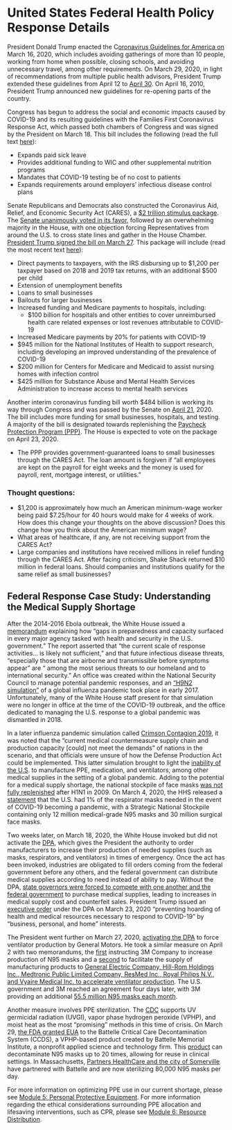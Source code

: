 # United States Federal Health Policy Response Details

President Donald Trump enacted the C[oronavirus Guidelines for America on](https://www.whitehouse.gov/briefings-statements/coronavirus-guidelines-america/) March 16, 2020, which includes avoiding gatherings of more than 10 people, working from home when possible, closing schools, and avoiding unnecessary travel, among other requirements. On March 29, 2020, in light of recommendations from multiple public health advisors, President Trump extended these guidelines from April 12 to [April 30](https://www.nytimes.com/2020/03/29/us/politics/trump-coronavirus-guidelines.html). On April 16, 2010, President Trump announced new guidelines for re-opening parts of the country. 

Congress has begun to address the social and economic impacts caused by COVID-19 and its resulting guidelines with the Families First Coronavirus Response Act, which passed both chambers of Congress and was signed by the President on March 18. This bill includes the following \(read the full text [here](https://www.congress.gov/bill/116th-congress/house-bill/6201/text)\):

* Expands paid sick leave
* Provides additional funding to WIC and other supplemental nutrition programs
* Mandates that COVID-19 testing be of no cost to patients
* Expands requirements around employers’ infectious disease control plans

Senate Republicans and Democrats also constructed the Coronavirus Aid, Relief, and Economic Security Act \(CARES\), a [$2 trillion stimulus package](https://www.nytimes.com/2020/03/25/us/politics/whats-in-coronavirus-stimulus-bill.html). The [Senate unanimously voted in its favor](https://www.cnn.com/2020/03/25/politics/stimulus-senate-action-coronavirus/index.html), followed by an overwhelming majority in the House, with one objection forcing Representatives from around the U.S. to cross state lines and gather in the House Chamber. [President Trump signed the bill on March 27](https://www.washingtonpost.com/us-policy/2020/03/27/congress-coronavirus-house-vote/). This package will include \(read the most recent text [here](https://www.congress.gov/bill/116th-congress/senate-bill/3548/text)\):

* Direct payments to taxpayers, with the IRS disbursing up to $1,200 per taxpayer based on 2018 and 2019 tax returns, with an additional $500 per child
* Extension of unemployment benefits
* Loans to small businesses
* Bailouts for larger businesses
* Increased funding and Medicare payments to hospitals, including:
  * $100 billion for hospitals and other entities to cover unreimbursed health care related expenses or lost revenues attributable to COVID-19
* Increased Medicare payments by 20% for patients with COVID-19
* $945 million for the National Institutes of Health to support research, including developing an improved understanding of the prevalence of COVID-19
* $200 million for Centers for Medicare and Medicaid to assist nursing homes with infection control
* $425 million for Substance Abuse and Mental Health Services Administration to increase access to mental health services

 Another interim coronavirus funding bill worth $484 billion is working its way through Congress and was passed by the Senate on [April 21](https://www.axios.com/coronavirus-interim-funding-deal-white-house-congress-6847e60b-b194-455f-86de-9e28b5b9945f.html), 2020. The bill includes more funding for small businesses, hospitals, and testing.  A majority of the bill is designated towards replenishing the [Paycheck Protection Program \(PPP\)](https://www.sba.gov/funding-programs/loans/coronavirus-relief-options/paycheck-protection-program-ppp). The House is expected to vote on the package on April 23, 2020. 

* The PPP provides government-guaranteed loans to small businesses through the CARES Act.  The loan amount is forgiven if “all employees are kept on the payroll for eight weeks and the money is used for payroll, rent, mortgage interest, or utilities.”

### Thought questions:

* $1,200 is approximately how much an American minimum-wage worker being paid $7.25/hour for 40 hours would make for 4 weeks of work. How does this change your thoughts on the above discussion? Does this change how you think about the American minimum wage?
* What areas of healthcare, if any, are not receiving support from the CARES Act?
* Large companies and institutions have received millions in relief funding through the CARES Act.  After facing criticism, Shake Shack returned $10 million in federal loans.  Should companies and institutions qualify for the same relief as small businesses?

## Federal Response Case Study: Understanding the Medical Supply Shortage

After the 2014-2016 Ebola outbreak, the White House issued a [memorandum](https://int.nyt.com/data/documenthelper/6823-national-security-counci-ebola/05bd797500ea55be0724/optimized/full.pdf) explaining how “gaps in preparedness and capacity surfaced in every major agency tasked with health and security in the U.S. government.” The report asserted that “the current scale of response activities… is likely not sufficient,” and that future infectious disease threats, “especially those that are airborne and transmissible before symptoms appear” are “ among the most serious threats to our homeland and to international security.” An office was created within the National Security Council to manage potential pandemic responses, and an [“H9N2 simulation”](https://www.politico.com/news/2020/03/16/trump-inauguration-warning-scenario-pandemic-132797) of a global influenza pandemic took place in early 2017. Unfortunately, many of the White House staff present for that simulation were no longer in office at the time of the COVID-19 outbreak, and the office dedicated to managing the U.S. response to a global pandemic was dismantled in 2018. 

In a later influenza pandemic simulation called [Crimson Contagion 2019](https://int.nyt.com/data/documenthelper/6824-2019-10-key-findings-and-after/05bd797500ea55be0724/optimized/full.pdf), it was noted that the “current medical countermeasure supply chain and production capacity \[could\] not meet the demands” of nations in the scenario, and that officials were unsure of how the Defense Production Act could be implemented. This latter simulation brought to light the [inability of the U.S](http://nytimes.com/2020/03/19/us/politics/trump-coronavirus-outbreak.html). to manufacture PPE, medication, and ventilators, among other medical supplies in the setting of a global pandemic. Adding to the potential for a medical supply shortage, the national stockpile of face masks [was not fully replenished](https://www.washingtonpost.com/investigations/face-masks-in-national-stockpile-have-not-been-substantially-replenished-since-2009/2020/03/10/57e57316-60c9-11ea-8baf-519cedb6ccd9_story.html) after H1N1 in 2009. On March 4, 2020, the HHS released a [statement](https://www.cnbc.com/2020/03/04/hhs-clarifies-us-has-about-1percent-of-face-masks-needed-for-full-blown-pandemic.html) that the U.S. had 1% of the respirator masks needed in the event of COVID-19 becoming a pandemic, with a Strategic National Stockpile containing only 12 million medical-grade N95 masks and 30 million surgical face masks. 

Two weeks later, on March 18, 2020, the White House invoked but did not activate the [DPA](https://www.vox.com/2020/3/18/21185333/coronavirus-defense-production-act-trump), which gives the President the authority to order manufacturers to increase their production of needed supplies \(such as masks, respirators, and ventilators\) in times of emergency. Once the act has been invoked, industries are obligated to fill orders coming from the federal government before any others, and the federal government can distribute medical supplies according to need instead of ability to pay. Without the DPA, [state governors were forced to compete with one another and the federal government](https://www.washingtonpost.com/business/2020/03/26/gouged-prices-middlemen-medical-supply-chaos-why-governors-are-so-upset-with-trump/) to purchase medical supplies, leading to increases in medical supply cost and counterfeit sales. President Trump issued an [executive order](https://www.hhs.gov/about/news/2020/03/25/hhs-implements-president-trumps-hoarding-prevention-executive-order.html) under the DPA on March 23, 2020 “preventing hoarding of health and medical resources necessary to respond to COVID-19” by “business, personal, and home” interests. 

The President went further on March 27, 2020, [activating the DPA](https://www.washingtonpost.com/politics/2020/03/25/is-trump-using-defense-production-act/) to force ventilator production by General Motors. He took a similar measure on April 2 with two memorandums, the [first](https://www.whitehouse.gov/presidential-actions/memorandum-order-defense-production-act-regarding-3m-company/) instructing 3M Company to increase production of N95 masks and a [second](https://www.whitehouse.gov/briefings-statements/statement-president-regarding-defense-production-act-3/) to facilitate the supply of manufacturing products to [General Electric Company, Hill-Rom Holdings Inc., Medtronic Public Limited Company, ResMed Inc., Royal Philips N.V., and Vyaire Medical Inc. to accelerate ventilator production](https://www.aha.org/news/headline/2020-04-02-president-uses-dpa-facilitate-production-ventilators). The U.S. government and 3M reached an agreement four days later, with 3M providing an additional [55.5 million N95 masks each month](https://www.cnn.com/2020/04/06/politics/trump-3m-defense-production-act-masks/index.html).

Another measure involves PPE sterilization. The [CDC](https://www.cdc.gov/coronavirus/2019-ncov/hcp/ppe-strategy/decontamination-reuse-respirators.html) supports UV germicidal radiation \(UVGI\), vapor phase hydrogen peroxide \(VPHP\), and moist heat as the most “promising” methods in this time of crisis. On March 29, [the FDA granted EUA](https://www.fda.gov/media/136529/download) to the Battelle Critical Care Decontamination System \(CCDS\), a VPHP-based product created by Battelle Memorial Institute, a nonprofit applied science and technology firm. This [product](https://www.fda.gov/media/136530/download) can decontaminate N95 masks up to 20 times, allowing for reuse in clinical settings. In Massachusetts, [Partners HealthCare and the city of Somerville](https://www.massgeneral.org/news/coronavirus/research/partners-healthcare-mask-sterilizing-facility) have partnered with Battelle and are now  sterilizing 80,000 N95 masks per day.

For more information on optimizing PPE use in our current shortage, please see [Module 5: Personal Protective Equipment](https://curriculum.covidstudentresponse.org/module-5-training-for-medical-student-specific-roles/personal-protective-equipment). For more information regarding the ethical considerations surrounding PPE allocation and lifesaving interventions, such as CPR, please see [Module 6: Resource Distribution](https://curriculum.covidstudentresponse.org/module-6-medical-ethics-in-relation-to-covid-19/untitled-1#microallocation).  


